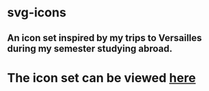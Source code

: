 # svg-icons
## An icon set inspired by my trips to Versailles during my semester studying abroad.

# The icon set can be viewed [here](http://i6.cims.nyu.edu/~ael465/380/002/)
